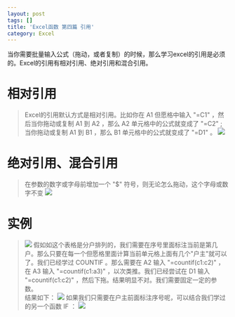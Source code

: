 ```yaml
---
layout: post
tags: []
title: 'Excel函数 第四篇 引用'
category: Excel
---
```

当你需要批量输入公式（拖动，或者复制）的时候，那么学习excel的引用是必须的。Excel的引用有相对引用、绝对引用和混合引用。

# 相对引用
> Excel的引用默认方式是相对引用。比如你在 A1 但愿格中输入 "=C1" ，然后当你拖动或复制 A1 到 A2 ，那么 A2 单元格中的公式就变成了 "=C2" ; 当你拖动或复制 A1 到 B1 ，那么 B1 单元格中的公式就变成了 "=D1" 。
![](http://ww1.sinaimg.cn/large/006r5hvWgy1ft3uphmhr6j309t0280si.jpg)

# 绝对引用、混合引用
> 在参数的数字或字母前增加一个 "$" 符号，则无论怎么拖动，这个字母或数字不变
> ![](http://ww1.sinaimg.cn/large/006r5hvWgy1ft3uux6wizj309y05pdfq.jpg)

# 实例

> ![](http://ww1.sinaimg.cn/large/006r5hvWgy1ft3v5t6pnnj30j809nq3u.jpg)
> 假如如这个表格是分户排列的，我们需要在序号里面标注当前是第几户。那么只要在每一个但愿格里面计算当前单元格上面有几个"户主"就可以了。我们已经学过 COUNTIF 。那么需要在 A2 输入 "=countif(c1:c2)" ，在 A3 输入 "=countif(c1:a3)" ，以次类推。我们已经尝试在 D1 输入 "=countif(c1:c2)" ，然后下拖。结果明显不对。我们需要固定一定的参数。  
结果如下：
![](http://ww1.sinaimg.cn/large/006r5hvWgy1ft3v7ymhekj30jn09hwfi.jpg)
如果我们只需要在户主前面标注序号呢，可以结合我们学过的另一个函数 IF ：
![](http://ww1.sinaimg.cn/large/006r5hvWgy1ft3vajicpuj30pc09fwfl.jpg)
